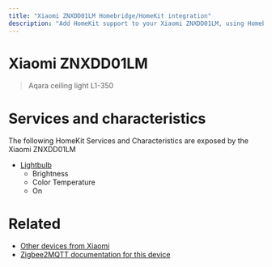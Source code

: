 ```yaml
---
title: "Xiaomi ZNXDD01LM Homebridge/HomeKit integration"
description: "Add HomeKit support to your Xiaomi ZNXDD01LM, using Homebridge, Zigbee2MQTT and homebridge-z2m."
---
```

<!---
This file has been GENERATED using src/docgen/docgen.ts
DO NOT EDIT THIS FILE MANUALLY!
-->
# Xiaomi ZNXDD01LM
> Aqara ceiling light L1-350


# Services and characteristics
The following HomeKit Services and Characteristics are exposed by
the Xiaomi ZNXDD01LM

* [Lightbulb](../../light.md)
  * Brightness
  * Color Temperature
  * On


# Related
* [Other devices from Xiaomi](../index.md#xiaomi)
* [Zigbee2MQTT documentation for this device](https://www.zigbee2mqtt.io/devices/ZNXDD01LM.html)